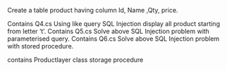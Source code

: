 Create a table product having column Id, Name ,Qty, price.

Contains Q4.cs Using like query SQL Injection display all product starting from letter ‘t’.
Contains Q5.cs Solve above SQL Injection problem with parameterised query.
Contains Q6.cs Solve above SQL Injection problem with stored procedure.

contains Productlayer class
storage procedure
